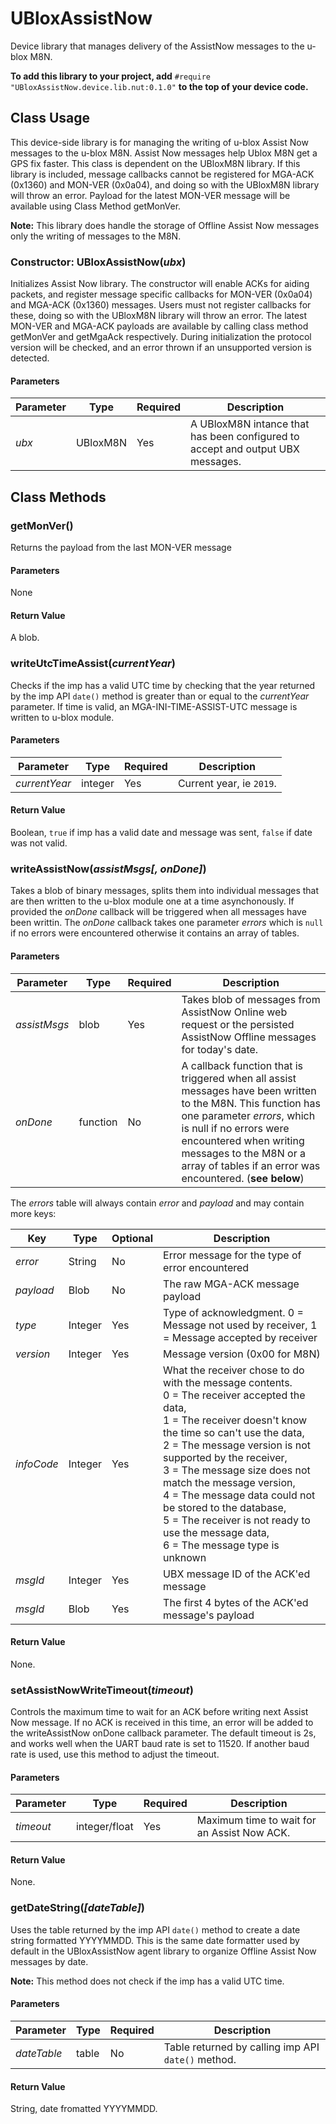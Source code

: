 # UBloxAssistNow #

Device library that manages delivery of the AssistNow messages to the u-blox M8N.

**To add this library to your project, add** `#require "UBloxAssistNow.device.lib.nut:0.1.0"` **to the top of your device code.**

## Class Usage ##

This device-side library is for managing the writing of u-blox Assist Now messages to the u-blox M8N. Assist Now messages help Ublox M8N get a GPS fix faster. This class is dependent on the UBloxM8N library. If this library is included, message callbacks cannot be registered for MGA-ACK (0x1360) and MON-VER (0x0a04), and doing so with the UBloxM8N library will throw an error. Payload for the latest MON-VER message will be available using Class Method getMonVer.

**Note:** This library does handle the storage of Offline Assist Now messages only the writing of messages to the M8N.

### Constructor: UBloxAssistNow(*ubx*) ###

Initializes Assist Now library. The constructor will enable ACKs for aiding packets, and register message specific callbacks for MON-VER (0x0a04) and MGA-ACK (0x1360) messages. Users must not register callbacks for these, doing so with the UBloxM8N library will throw an error. The latest MON-VER and MGA-ACK payloads are available by calling class method getMonVer and getMgaAck respectively. During initialization the protocol version will be checked, and an error thrown if an unsupported version is detected.

#### Parameters ####

| Parameter | Type | Required | Description |
| --- | --- | --- | --- |
| *ubx* | UBloxM8N | Yes | A UBloxM8N intance that has been configured to accept and output UBX messages. |

## Class Methods ##

### getMonVer() ###

Returns the payload from the last MON-VER message

#### Parameters ####

None

#### Return Value ####

A blob.

### writeUtcTimeAssist(*currentYear*) ###

Checks if the imp has a valid UTC time by checking that the year returned by the imp API `date()` method is greater than or equal to the *currentYear* parameter. If time is valid, an MGA-INI-TIME-ASSIST-UTC message is written to u-blox module.

#### Parameters ####

| Parameter | Type | Required | Description |
| --- | --- | --- | --- |
| *currentYear* | integer | Yes | Current year, ie `2019`. |

#### Return Value ####

Boolean, `true` if imp has a valid date and message was sent, `false` if date was not valid.

### writeAssistNow(*assistMsgs[, onDone]*) ###

Takes a blob of binary messages, splits them into individual messages that are then written to the u-blox module one at a time asynchonously. If provided the *onDone* callback will be triggered when all messages have been writtin. The *onDone* callback takes one parameter *errors* which is `null` if no errors were encountered otherwise it contains an array of tables.

#### Parameters ####

| Parameter | Type | Required | Description |
| --- | --- | --- | --- |
| *assistMsgs* | blob | Yes | Takes blob of messages from AssistNow Online web request or the persisted AssistNow Offline messages for today's date. |
| *onDone* | function | No | A callback function that is triggered when all assist messages have been written to the M8N. This function has one parameter *errors*, which is null if no errors were encountered when writing messages to the M8N or a array of tables if an error was encountered. (**see below**)|

The *errors* table will always contain *error* and *payload* and may contain more keys:

| Key | Type | Optional | Description |
| --- | --- | --- |--- |
| *error* | String | No | Error message for the type of error encountered |
| *payload* | Blob | No | The raw MGA-ACK message payload |
| *type* | Integer | Yes | Type of acknowledgment. 0 = Message not used by receiver, 1 = Message accepted by receiver |
| *version* | Integer | Yes | Message version (0x00 for M8N) |
| *infoCode* | Integer | Yes | What the receiver chose to do with the message contents. <br>0 =  The receiver accepted the data, <br>1 = The receiver doesn't know the time so can't use the data, <br>2 = The message version is not supported by the receiver, <br>3 = The message size does not match the message version, <br>4 = The message data could not be stored to the database, <br>5 = The receiver is not ready to use the message data, <br>6 = The message type is unknown |
| *msgId* | Integer | Yes | UBX message ID of the ACK'ed message |
| *msgId* | Blob | Yes | The first 4 bytes of the ACK'ed message's payload |

#### Return Value ####

None.

### setAssistNowWriteTimeout(*timeout*) ###

Controls the maximum time to wait for an ACK before writing next Assist Now message. If no ACK is received in this time, an error will be added to the writeAssistNow onDone callback parameter. The default timeout is 2s, and works well when the UART baud rate is set to 11520. If another baud rate is used, use this method to adjust the timeout.

#### Parameters ####

| Parameter | Type | Required | Description |
| --- | --- | --- | --- |
| *timeout* | integer/float | Yes | Maximum time to wait for an Assist Now ACK. |

#### Return Value ####

None.

### getDateString(*[dateTable]*) ###

Uses the table returned by the imp API `date()` method to create a date string formatted YYYYMMDD. This is the same date formatter used by default in the UBloxAssistNow agent library to organize Offline Assist Now messages by date.

**Note:** This method does not check if the imp has a valid UTC time.

#### Parameters ####

| Parameter | Type | Required | Description |
| --- | --- | --- | --- |
| *dateTable* | table | No | Table returned by calling imp API `date()` method. |

#### Return Value ####

String, date fromatted YYYYMMDD.